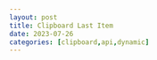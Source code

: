 ```yaml
---
layout: post
title: Clipboard Last Item
date: 2023-07-26
categories: [clipboard,api,dynamic]
---
```




<script src="{{site.baseurl}}/assets/js/clipboardLastItem.js"></script>

